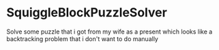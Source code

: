 # SquiggleBlockPuzzleSolver
Solve some puzzle that i got from my wife as a present which looks like a backtracking problem that i don't want to do manually
